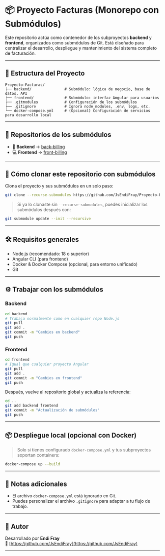 # 📦 Proyecto Facturas (Monorepo con Submódulos)

Este repositorio actúa como contenedor de los subproyectos **backend** y **frontend**, organizados como submódulos de Git. Está diseñado para centralizar el desarrollo, despliegue y mantenimiento del sistema completo de facturación.

---

## 📁 Estructura del Proyecto

```
Proyecto-Facturas/
├── backend/               # Submódulo: lógica de negocio, base de datos, API
├── frontend/              # Submódulo: interfaz Angular para usuarios
├── .gitmodules            # Configuración de los submódulos
├── .gitignore             # Ignora node_modules, .env, logs, etc.
└── docker-compose.yml     # (Opcional) Configuración de servicios para desarrollo local
```

---

## 🔗 Repositorios de los submódulos

- 🔧 **Backend** → [back-billing](https://github.com/JsEndiFray/back-billing)
- 💻 **Frontend** → [front-billing](https://github.com/JsEndiFray/front-billing)

---

## 🚀 Cómo clonar este repositorio con submódulos

Clona el proyecto y sus submódulos en un solo paso:

```bash
git clone --recurse-submodules https://github.com/JsEndiFray/Proyecto-Facturas.git
```

> Si ya lo clonaste sin `--recurse-submodules`, puedes inicializar los submódulos después con:

```bash
git submodule update --init --recursive
```

---

## 🛠️ Requisitos generales

- Node.js (recomendado: 18 o superior)
- Angular CLI (para frontend)
- Docker & Docker Compose (opcional, para entorno unificado)
- Git

---

## ⚙️ Trabajar con los submódulos

### Backend

```bash
cd backend
# Trabaja normalmente como en cualquier repo Node.js
git pull
git add .
git commit -m "Cambios en backend"
git push
```

### Frontend

```bash
cd frontend
# Igual que cualquier proyecto Angular
git pull
git add .
git commit -m "Cambios en frontend"
git push
```

Después, vuelve al repositorio global y actualiza la referencia:

```bash
cd ..
git add backend frontend
git commit -m "Actualización de submódulos"
git push
```

---

## 📦 Despliegue local (opcional con Docker)

> Solo si tienes configurado `docker-compose.yml` y tus subproyectos soportan containers:

```bash
docker-compose up --build
```

---

## 🧠 Notas adicionales

- El archivo `docker-compose.yml` está ignorado en Git.
- Puedes personalizar el archivo `.gitignore` para adaptar a tu flujo de trabajo.

---

## 👤 Autor

Desarrollado por **Endi Fray**  
🔗 [https://github.com/JsEndiFray](https://github.com/JsEndiFray)

---